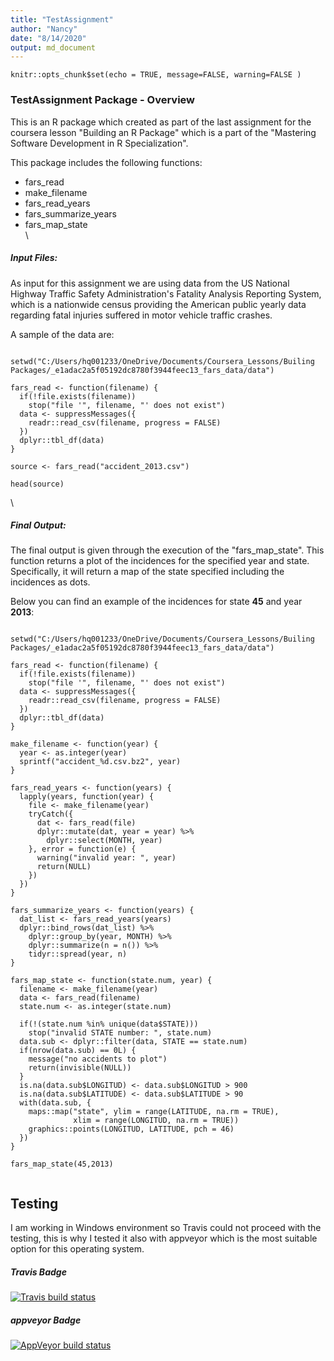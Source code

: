 ```yaml
---
title: "TestAssignment"
author: "Nancy"
date: "8/14/2020"
output: md_document
---
```


```{r setup, include=FALSE}
knitr::opts_chunk$set(echo = TRUE, message=FALSE, warning=FALSE )
```

### TestAssignment Package - Overview

This is an R package which created as part of the last assignment for the coursera lesson "Building an R Package" which is a part of the "Mastering Software Development in R Specialization". 

This package includes the following functions:

+ fars_read
+ make_filename
+ fars_read_years
+ fars_summarize_years
+ fars_map_state
\
\

##### **Input Files**: 

As input for this assignment we are using data from the US National Highway Traffic Safety Administration's Fatality Analysis Reporting System, which is a nationwide census providing the American public yearly data regarding fatal injuries suffered in motor vehicle traffic crashes. 

A sample of the data are:

```{r sample_of_source_data, echo=FALSE, results=TRUE}

setwd("C:/Users/hq001233/OneDrive/Documents/Coursera_Lessons/Builing Packages/_e1adac2a5f05192dc8780f3944feec13_fars_data/data")

fars_read <- function(filename) {
  if(!file.exists(filename))
    stop("file '", filename, "' does not exist")
  data <- suppressMessages({
    readr::read_csv(filename, progress = FALSE)
  })
  dplyr::tbl_df(data)
}

source <- fars_read("accident_2013.csv")

head(source)

```
\

##### **Final Output**: 

The final output is given through the execution of the "fars_map_state". This function returns a plot of the incidences for the specified year and state. Specifically, it will return a map of the state specified including the incidences as dots.

Below you can find an example of the incidences for state **45** and year **2013**:

```{r sample_of_output, echo=FALSE, results=TRUE}

setwd("C:/Users/hq001233/OneDrive/Documents/Coursera_Lessons/Builing Packages/_e1adac2a5f05192dc8780f3944feec13_fars_data/data")

fars_read <- function(filename) {
  if(!file.exists(filename))
    stop("file '", filename, "' does not exist")
  data <- suppressMessages({
    readr::read_csv(filename, progress = FALSE)
  })
  dplyr::tbl_df(data)
}

make_filename <- function(year) {
  year <- as.integer(year)
  sprintf("accident_%d.csv.bz2", year)
}

fars_read_years <- function(years) {
  lapply(years, function(year) {
    file <- make_filename(year)
    tryCatch({
      dat <- fars_read(file)
      dplyr::mutate(dat, year = year) %>%
        dplyr::select(MONTH, year)
    }, error = function(e) {
      warning("invalid year: ", year)
      return(NULL)
    })
  })
}

fars_summarize_years <- function(years) {
  dat_list <- fars_read_years(years)
  dplyr::bind_rows(dat_list) %>%
    dplyr::group_by(year, MONTH) %>%
    dplyr::summarize(n = n()) %>%
    tidyr::spread(year, n)
}

fars_map_state <- function(state.num, year) {
  filename <- make_filename(year)
  data <- fars_read(filename)
  state.num <- as.integer(state.num)

  if(!(state.num %in% unique(data$STATE)))
    stop("invalid STATE number: ", state.num)
  data.sub <- dplyr::filter(data, STATE == state.num)
  if(nrow(data.sub) == 0L) {
    message("no accidents to plot")
    return(invisible(NULL))
  }
  is.na(data.sub$LONGITUD) <- data.sub$LONGITUD > 900
  is.na(data.sub$LATITUDE) <- data.sub$LATITUDE > 90
  with(data.sub, {
    maps::map("state", ylim = range(LATITUDE, na.rm = TRUE),
              xlim = range(LONGITUD, na.rm = TRUE))
    graphics::points(LONGITUD, LATITUDE, pch = 46)
  })
}

fars_map_state(45,2013)


```


## Testing 

I am working in Windows environment so Travis could not proceed with the testing, this is why I tested it also with appveyor which is the most suitable option for this operating system. 


##### Travis Badge

<!-- badges: start -->
[![Travis build status](https://travis-ci.com/a-antonopoulou/TestAssignment.svg?branch=master)](https://travis-ci.org/github/a-antonopoulou/TestAssignment/builds/718049257)
<!-- badges: end -->



##### appveyor Badge

 <!-- badges: start -->
  [![AppVeyor build status](https://ci.appveyor.com/api/projects/status/github/a-antonopoulou/TestAssignment?branch=master&svg=true)](https://ci.appveyor.com/project/a-antonopoulou/TestAssignment)
  <!-- badges: end -->
  

